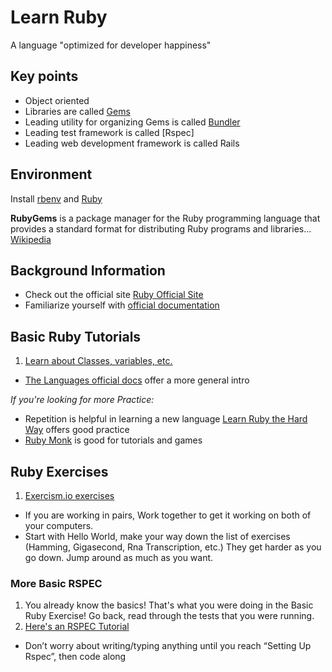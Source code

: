 # Learn Ruby
A language "optimized for developer happiness"

## Key points
- Object oriented
- Libraries are called [Gems](https://rubygems.org/)
- Leading utility for organizing Gems is called [Bundler](http://bundler.io/)
- Leading test framework is called [Rspec]
- Leading web development framework is called Rails

## Environment
Install [rbenv](https://github.com/rbenv/rbenv#installation) and [Ruby](https://github.com/rbenv/rbenv#installing-ruby-versions)

**RubyGems** is a package manager for the Ruby programming language that provides a standard format for distributing Ruby programs and libraries... [Wikipedia](https://en.wikipedia.org/wiki/RubyGems)

## Background Information
- Check out the official site [Ruby Official Site](https://www.ruby-lang.org/en/)
- Familiarize yourself with [official documentation](http://ruby-doc.org/)

## Basic Ruby Tutorials
1. [Learn about Classes, variables, etc.](http://ruby-doc.com/docs/ProgrammingRuby/)
* [The Languages official docs](https://www.ruby-lang.org/en/documentation/quickstart/) offer a more general intro

*If you're looking for more Practice:*
* Repetition is helpful in learning a new language [Learn Ruby the Hard Way](https://learnrubythehardway.org/book/) offers good practice
* [Ruby Monk](https://rubymonk.com/) is good for tutorials and games

## Ruby Exercises

1. [Exercism.io exercises](http://exercism.io/languages/ruby/exercises)
  * If you are working in pairs, Work together to get it working on both of your computers.
  * Start with Hello World, make your way down the list of exercises (Hamming, Gigasecond, Rna Transcription, etc.) They get harder as you go down. Jump around as much as you want.

### More Basic RSPEC
1. You already know the basics! That's what you were doing in the Basic Ruby Exercise! Go back, read through the tests that you were running.
2. [Here's an RSPEC Tutorial](https://semaphoreci.com/community/tutorials/getting-started-with-rspec)
  * Don’t worry about writing/typing anything until you reach “Setting Up Rspec”, then code along
